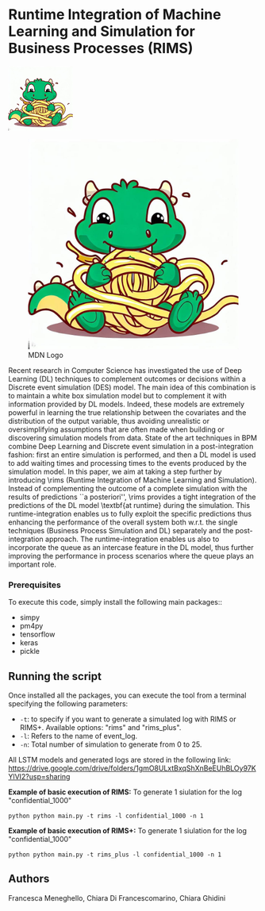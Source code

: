#  Runtime Integration of Machine Learning and Simulation for Business Processes (RIMS)

<img src="example/other_example/logo.jpeg" width="130" height="130">

<figure>
  <img
  src="example/other_example/logo.jpeg"
  alt="The beautiful MDN logo.">
  <figcaption>MDN Logo</figcaption>
</figure>

Recent research in Computer Science has investigated the use of Deep Learning (DL) techniques to complement outcomes or decisions within a Discrete event simulation (DES) model. The main idea of this combination is to maintain a white box simulation model but to complement it with information provided by DL models. Indeed, these models are extremely powerful in learning the true relationship between the covariates and the distribution of the output variable, thus avoiding unrealistic or oversimplifying assumptions that are often made when building or discovering simulation models from data. 
State of the art techniques in BPM combine Deep Learning and Discrete event simulation in a post-integration fashion: first an entire simulation is performed, and then a DL model is used to add waiting times and processing times to the events produced by the simulation model. 
In this paper, we aim at taking a step further by introducing \rims (Runtime Integration of Machine Learning and Simulation). Instead of complementing the outcome of a complete simulation with the results of predictions ``a posteriori'', \rims provides a tight integration of the predictions of the DL model \textbf{at runtime} during the simulation. This runtime-integration enables us to fully exploit the specific predictions thus enhancing the performance of the overall system both w.r.t. the single techniques (Business Process Simulation and DL) separately and the post-integration approach. The runtime-integration enables us also to incorporate the queue as an intercase feature in the DL model, thus further improving the performance in process scenarios where the queue plays an important role.


### Prerequisites

To execute this code, simply install the following main packages:: 

* simpy
* pm4py
* tensorflow
* keras
* pickle

## Running the script

Once installed all the packages, you can execute the tool from a terminal specifying the following parameters:

* `-t`: to specify if you want to generate a simulated log with RIMS or RIMS+.  Available options: "rims" and "rims_plus".
* `-l`: Refers to the name of event_log.
* `-n`: Total number of simulation to generate from 0 to 25.

All LSTM models and generated logs are stored in the following link:  https://drive.google.com/drive/folders/1gmO8ULxtBxqShXnBeEUhBLOy97KYlVI2?usp=sharing

**Example of basic execution of RIMS:**
To generate 1 siulation for the log "confidential_1000" 

```shell
python python main.py -t rims -l confidential_1000 -n 1
```

**Example of basic execution of RIMS+:**
To generate 1 siulation for the log "confidential_1000" 

```shell
python python main.py -t rims_plus -l confidential_1000 -n 1
```

## Authors

Francesca Meneghello, Chiara Di Francescomarino, Chiara Ghidini

